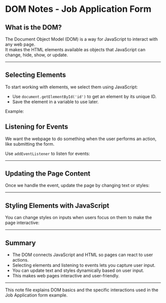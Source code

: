 # DOM Notes - Job Application Form

## What is the DOM?

The Document Object Model (DOM) is a way for JavaScript to interact with any web page.  
It makes the HTML elements available as objects that JavaScript can change, hide, show, or update.

---

## Selecting Elements

To start working with elements, we select them using JavaScript:

- Use `document.getElementById('id')` to get an element by its unique ID.
- Save the element in a variable to use later.

Example:

## Listening for Events

We want the webpage to do something when the user performs an action, like submitting the form.

Use `addEventListener` to listen for events:


---

## Updating the Page Content

Once we handle the event, update the page by changing text or styles:


---

## Styling Elements with JavaScript

You can change styles on inputs when users focus on them to make the page interactive:


---

## Summary

- The DOM connects JavaScript and HTML so pages can react to user actions.
- Selecting elements and listening to events lets you capture user input.
- You can update text and styles dynamically based on user input.
- This makes web pages interactive and user-friendly.

---

This note file explains DOM basics and the specific interactions used in the Job Application form example.
